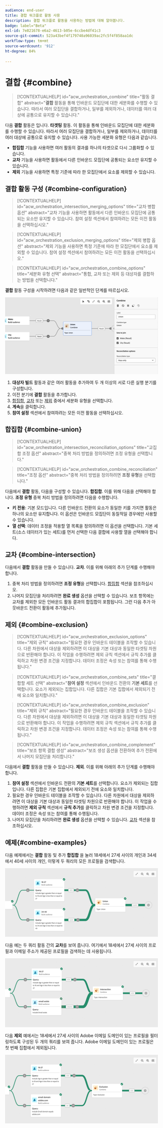 ```yaml
---
audience: end-user
title: 결합 워크플로 활동 사용
description: 결합 워크플로 활동을 사용하는 방법에 대해 알아봅니다.
badge: label="Beta"
exl-id: 7e821678-e6a2-4613-b05e-6ccbe4df41c3
source-git-commit: 523a43bef4f179740a96039ac2fc5f4f858aa1dc
workflow-type: tm+mt
source-wordcount: '912'
ht-degree: 84%

---
```


# 결합 {#combine}

>[!CONTEXTUALHELP]
>id="acw_orchestration_combine"
>title="활동 결합"
>abstract="**결합** 활동을 통해 인바운드 모집단에 대한 세분화를 수행할 수 있습니다. 따라서 여러 모집단을 결합하거나, 일부를 제외하거나, 데이터를 여러 대상에 공통으로 유지할 수 있습니다."


다음 **결합** 활동은 입니다. **타겟팅** 활동. 이 활동을 통해 인바운드 모집단에 대한 세분화를 수행할 수 있습니다. 따라서 여러 모집단을 결합하거나, 일부를 제외하거나, 데이터를 여러 대상에 공통으로 유지할 수 있습니다. 사용 가능한 세분화 유형은 다음과 같습니다.

<!--
The **Combine** activity can be placed after any other activity, but not at the beginning of the workflow. Any activity can be placed after the **Combine**.
-->

* **합집합** 기능을 사용하면 여러 활동의 결과를 하나의 타겟으로 다시 그룹화할 수 있습니다.
* **교차** 기능을 사용하면 활동에서 다른 인바운드 모집단에 공통되는 요소만 유지할 수 있습니다.
* **제외** 기능을 사용하면 특정 기준에 따라 한 모집단에서 요소를 제외할 수 있습니다.

## 결합 활동 구성 {#combine-configuration}

>[!CONTEXTUALHELP]
>id="acw_orchestration_intersection_merging_options"
>title="교차 병합 옵션"
>abstract="교차 기능을 사용하면 활동에서 다른 인바운드 모집단에 공통되는 요소만 유지할 수 있습니다. 참여 설정 섹션에서 참여하려는 모든 이전 활동을 선택하십시오."

>[!CONTEXTUALHELP]
>id="acw_orchestration_exclusion_merging_options"
>title="제외 병합 옵션"
>abstract="제외 기능을 사용하면 특정 기준에 따라 한 모집단에서 요소를 제외할 수 있습니다. 참여 설정 섹션에서 참여하려는 모든 이전 활동을 선택하십시오."

>[!CONTEXTUALHELP]
>id="acw_orchestration_combine_options"
>title="세분화 유형 선택"
>abstract="통합, 교차 또는 제외 등 대상자를 결합하는 방법을 선택합니다."

**결합** 활동 구성을 시작하려면 다음과 같은 일반적인 단계를 따르십시오.

![](../assets/workflow-combine.png)

1. **대상자 빌드** 활동과 같은 여러 활동을 추가하여 두 개 이상의 서로 다른 실행 분기를 구성합니다.
1. 이전 분기에 **결합** 활동을 추가합니다.
1. [합집합](#union), [교차](#intersection) 또는 [제외](#exclusion) 중에서 세분화 유형을 선택합니다.
1. **계속**&#x200B;을 클릭합니다.
1. **참여 설정** 섹션에서 참여하려는 모든 이전 활동을 선택하십시오.

## 합집합 {#combine-union}

>[!CONTEXTUALHELP]
>id="acw_orchestration_intersection_reconciliation_options"
>title="교집합 조정 옵션"
>abstract="중복 처리 방법을 정의하려면 조정 유형을 선택합니다."

>[!CONTEXTUALHELP]
>id="acw_orchestration_combine_reconciliation"
>title="조정 옵션"
>abstract="중복 처리 방법을 정의하려면 **조정 유형**&#x200B;을 선택합니다."

다음에서 **결합** 활동, 다음을 구성할 수 있습니다. **합집합**. 이를 위해 다음을 선택해야 합니다. **조정 유형** 중복 처리 방법을 정의하려면 다음을 수행합니다.

* **키 전용**: 기본 모드입니다. 다른 인바운드 전환의 요소가 동일한 키를 가지면 활동은 하나의 요소만 유지합니다. 이 옵션은 인바운드 모집단이 동질적일 경우에만 사용할 수 있습니다.
* **열 선택**: 데이터 조정을 적용할 열 목록을 정의하려면 이 옵션을 선택합니다. 기본 세트(소스 데이터가 있는 세트)를 먼저 선택한 다음 결합에 사용할 열을 선택해야 합니다.

## 교차 {#combine-intersection}

다음에서 **결합** 활동을 만들 수 있습니다. **교차**. 이를 위해 아래의 추가 단계를 수행해야 합니다.

1. 중복 처리 방법을 정의하려면 **조정 유형**&#x200B;을 선택합니다. [합집합](#union) 섹션을 참조하십시오.
1. 나머지 모집단을 처리하려면 **완료 생성** 옵션을 선택할 수 있습니다. 보조 항목에는 교차를 제외한 모든 인바운드 활동 결과의 합집합이 포함됩니다. 그런 다음 추가 아웃바운드 전환이 활동에 추가됩니다.

## 제외 {#combine-exclusion}

>[!CONTEXTUALHELP]
>id="acw_orchestration_exclusion_options"
>title="제외 규칙"
>abstract="필요한 경우 인바운드 테이블을 조작할 수 있습니다. 다른 차원에서 대상을 제외하려면 이 대상을 기본 대상과 동일한 타겟팅 차원으로 반환해야 합니다. 이 작업을 수행하려면 제외 규칙 섹션에서 규칙 추가를 클릭하고 차원 변경 조건을 지정합니다. 데이터 조정은 속성 또는 참여를 통해 수행됩니다."

>[!CONTEXTUALHELP]
>id="acw_orchestration_combine_sets"
>title="결합할 세트 선택"
>abstract="**참여 설정** 섹션에서 인바운드 전환의 **기본 세트**&#x200B;를 선택합니다. 요소가 제외되는 집합입니다. 다른 집합은 기본 집합에서 제외되기 전에 요소와 일치합니다."

>[!CONTEXTUALHELP]
>id="acw_orchestration_combine_exclusion"
>title="제외 규칙"
>abstract="필요한 경우 인바운드 테이블을 조작할 수 있습니다. 다른 차원에서 대상을 제외하려면 이 대상을 기본 대상과 동일한 타겟팅 차원으로 반환해야 합니다. 이 작업을 수행하려면 제외 규칙 섹션에서 규칙 추가를 클릭하고 차원 변경 조건을 지정합니다. 데이터 조정은 속성 또는 참여를 통해 수행됩니다."

>[!CONTEXTUALHELP]
>id="acw_orchestration_combine_complement"
>title="보조 항목 결합 생성"
>abstract="보조 생성 옵션을 전환하여 추가 전환에서 나머지 모집단을 처리합니다."

다음에서 **결합** 활동을 만들 수 있습니다. **제외**. 이를 위해 아래의 추가 단계를 수행해야 합니다.

1. **참여 설정** 섹션에서 인바운드 전환의 **기본 세트**&#x200B;를 선택합니다. 요소가 제외되는 집합입니다. 다른 집합은 기본 집합에서 제외되기 전에 요소와 일치합니다.
1. 필요한 경우 인바운드 테이블을 조작할 수 있습니다. 다른 차원에서 대상을 제외하려면 이 대상을 기본 대상과 동일한 타겟팅 차원으로 반환해야 합니다. 이 작업을 수행하려면 **제외 규칙** 섹션에서 **규칙 추가**&#x200B;를 클릭하고 차원 변경 조건을 지정합니다. 데이터 조정은 속성 또는 참여를 통해 수행됩니다.
1. 나머지 모집단을 처리하려면 **완료 생성** 옵션을 선택할 수 있습니다. [교차](#intersection) 섹션을 참조하십시오.

## 예제{#combine-examples}

다음 예제에서는 **결합** 활동 및 추가 **합집합** 을 눌러 18세에서 27세 사이의 개인과 34세에서 40세 사이의 개인, 이렇게 두 쿼리의 모든 프로필을 검색합니다.

![](../assets/workflow-union-example.png)

다음 예는 두 쿼리 활동 간의 **교차**&#x200B;를 보여 줍니다. 여기에서 18세에서 27세 사이의 프로필과 이메일 주소가 제공된 프로필을 검색하는 데 사용됩니다.

![](../assets/workflow-intersection-example.png)

다음 **제외** 예에서는 18세에서 27세 사이의 Adobe 이메일 도메인이 있는 프로필을 필터링하도록 구성된 두 개의 쿼리를 보여 줍니다. Adobe 이메일 도메인이 있는 프로필은 첫 번째 집합에서 제외됩니다.

![](../assets/workflow-exclusion-example.png)
